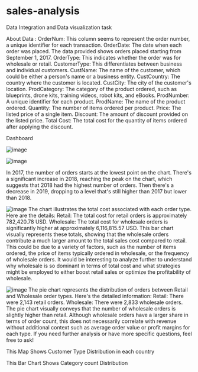 # sales-analysis
Data Integration and Data visualization task

About Data :
OrderNum: This column seems to represent the order number, a unique identifier for each transaction. OrderDate: The date when each order was placed. The data provided shows orders placed starting from September 1, 2017. OrderType: This indicates whether the order was for wholesale or retail. CustomerType: This differentiates between business and individual customers. CustName: The name of the customer, which could be either a person's name or a business entity. CustCountry: The country where the customer is located. CustCity: The city of the customer's location. ProdCategory: The category of the product ordered, such as blueprints, drone kits, training videos, robot kits, and eBooks. ProdNumber: A unique identifier for each product. ProdName: The name of the product ordered. Quantity: The number of items ordered per product. Price: The listed price of a single item. Discount: The amount of discount provided on the listed price. Total Cost: The total cost for the quantity of items ordered after applying the discount.

Dashboard 
 
![image](https://github.com/user-attachments/assets/44af2ee4-5038-46ce-b791-b7ace3281d63)





 ![image](https://github.com/user-attachments/assets/4a0042da-49ef-420e-9150-2a79160371cd)

In 2017, the number of orders starts at the lowest point on the chart. There's a significant increase in 2018, reaching the peak on the chart, which suggests that 2018 had the highest number of orders. Then there's a decrease in 2019, dropping to a level that's still higher than 2017 but lower than 2018.

 ![image](https://github.com/user-attachments/assets/2b52105b-847d-4285-b313-e4690ef8685d)
The chart illustrates the total cost associated with each order type. Here are the details:  Retail: The total cost for retail orders is approximately 782,420.78 USD. Wholesale: The total cost for wholesale orders is significantly higher at approximately 6,116,815.57 USD. This bar chart visually represents these totals, showing that the wholesale orders contribute a much larger amount to the total sales cost compared to retail. This could be due to a variety of factors, such as the number of items ordered, the price of items typically ordered in wholesale, or the frequency of wholesale orders. It would be interesting to analyze further to understand why wholesale is so dominant in terms of total cost and what strategies might be employed to either boost retail sales or optimize the profitability of wholesale.


![image](https://github.com/user-attachments/assets/033e26e2-627b-4ffb-a10a-f40d69215a90) 
The pie chart represents the distribution of orders between Retail and Wholesale order types. Here's the detailed information:  Retail: There were 2,143 retail orders. Wholesale: There were 2,833 wholesale orders. The pie chart visually conveys that the number of wholesale orders is slightly higher than retail. Although wholesale orders have a larger share in terms of order count, this does not necessarily correlate with revenue without additional context such as average order value or profit margins for each type. If you need further analysis or have more specific questions, feel free to ask!







 


This Map Shows Customer Type Distribution in each country 


 
This Bar Chart Shows Category count Distribution 
